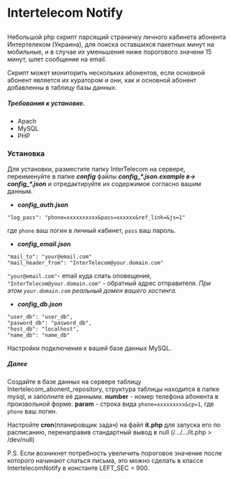 # Intertelecom Notify
##

Небольшой php скрипт парсящий страничку личного кабинета абонента Интертелеком (Украина), для поиска оставшихся пакетных минут на мобильные, и в случае их уменьшения ниже порогового значени 15 минут, шлет сообщение на email.

Скрипт может мониторить нескольких абонентов, если основной абонент является их куратором и они, как и основной абонент добавленны в таблицу базы данных.

##### Требования к установке.

  - Apach
  - MySQL
  - PHP

### Установка

Для установки, разместите папку InterTelecom на сервере, переименуйте в папке ***config*** файлы ***config\_\*.json.example в-> config\_\*.json*** и отредактируйте их содержимое согласно вашим данным.

- _**config\_auth.json**_
 ```
"log_pass": "phone=xxxxxxxxxx&pass=xxxxxx&ref_link=&js=1"
```
   где    `phone` ваш логин в личный кабинет, `pass` ваш пароль.

- _**config\_email.json**_
```
"mail_to": "your@email.com"
"mail_header_from": "InterTelecom@your.domain.com"
```
`"your@email.com"`- email куда слать оповещения,
`"InterTelecom@your.domain.com"` - обратный адрес отправителя.  _При этом `your.domain.com` реальный домен вашего хостинга._

- _**config\_db.json**_
```
"user_db": "user_db",
"pasword_db": "pasword_db",
"host_db": "localhost",
"name_db": "name_db"
```
Настройки подключения к вашей базе данных MySQL.

##### Далее
Создайте в базе данных на сервере таблицу Intertelecom_abonent_repository, структура таблицы находится в папке mysql, и заполните её данными.
 **number** - номер телефона абонента в произвольной форме.
 **param** - строка вида `phone=ххххххххх&cp=1`, где `phone` ваш логин.

Настройте **cron**(планировщик задач) на файл **it.php** для запуска его по расписанию, перенаправив стандартный вывод в null  (/.../.../it.php > /dev/null)

P.S. Если возникнет потребность увеличить пороговое значение после которого начинают слаться письма, это можно сделать в классе IntertelecomNotify в константе LEFT_SEC = 900.

